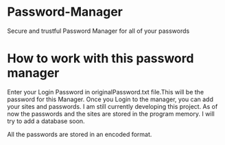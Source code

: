 # Password-Manager
Secure and trustful Password Manager for all of your passwords

# How to work with this password manager
Enter your Login Password in originalPassword.txt file.This will be the password for
this Manager. Once you Login to the manager, you can add your sites and passwords.
I am still currently developing this project. As of now the passwords and the sites
are stored in the program memory. I will try to add a database soon.

All the passwords are stored in an encoded format.